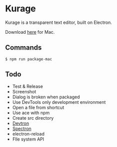 # Kurage
Kurage is a transparent text editor, built on Electron.

Download [here](https://github.com/tagty/kurage/releases/latest) for Mac.

## Commands
```
$ npm run package-mac
```

## Todo
- Test & Release
- Screenshot
- Dialog is broken when packaged
- Use DevTools only development environment
- Open a file from shortcut
- Use ace with npm
- Create src directory
- [Devtron](https://electronjs.org/devtron)
- [Spectron](https://electronjs.org/spectron)
- electron-reload
- Flle system API
